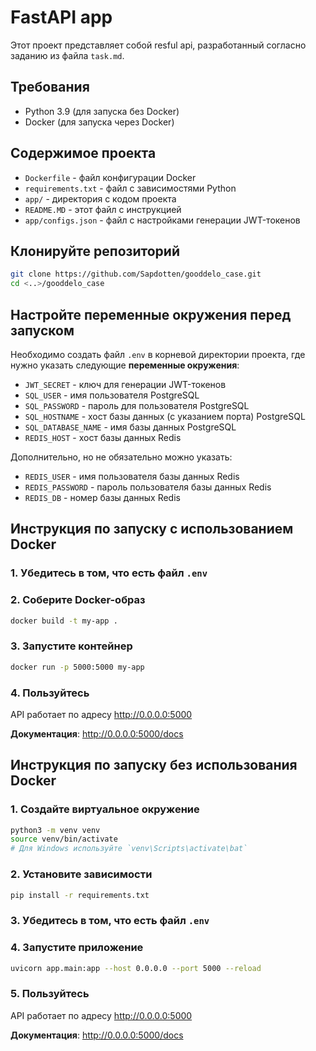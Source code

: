 # FastAPI app
Этот проект представляет собой resful api, разработанный согласно заданию из файла  `task.md`.

## Требования
* Python 3.9 (для запуска без Docker)
* Docker (для запуска через Docker)

## Содержимое проекта
* `Dockerfile` - файл конфигурации Docker
* `requirements.txt` - файл с зависимостями Python
* `app/` - директория с кодом проекта
* `README.MD` - этот файл с инструкцией
* `app/configs.json` - файл с настройками генерации JWT-токенов

## Клонируйте репозиторий

```bash
git clone https://github.com/Sapdotten/gooddelo_case.git
cd <..>/gooddelo_case
```
## Настройте переменные окружения перед запуском

Необходимо создать файл `.env` в корневой директории проекта, где нужно указать следующие **переменные окружения**:

* `JWT_SECRET` - ключ для генерации JWT-токенов
* `SQL_USER` - имя пользователя PostgreSQL
* `SQL_PASSWORD` - пароль для пользователя PostgreSQL
* `SQL_HOSTNAME` - хост базы данных (с указанием порта) PostgreSQL
* `SQL_DATABASE_NAME` - имя базы данных PostgreSQL
* `REDIS_HOST` - хост базы данных Redis

Дополнительно, но не обязательно можно указать:
* `REDIS_USER` - имя пользователя базы данных Redis
* `REDIS_PASSWORD` - пароль пользователя базы данных Redis
* `REDIS_DB` - номер базы данных Redis

## Инструкция по запуску с использованием Docker

### 1. Убедитесь в том, что есть файл `.env`

### 2. Соберите Docker-образ
```bash
docker build -t my-app .
```

### 3. Запустите контейнер
```bash
docker run -p 5000:5000 my-app
```

### 4. Пользуйтесь

API работает по адресу http://0.0.0.0:5000

**Документация**: http://0.0.0.0:5000/docs

## Инструкция по запуску **без** использования Docker

### 1. Создайте виртуальное окружение

```bash
python3 -m venv venv
source venv/bin/activate  
# Для Windows используйте `venv\Scripts\activate\bat`
```

### 2. Установите зависимости

```bash
pip install -r requirements.txt
```

### 3. Убедитесь в том, что есть файл `.env`

### 4. Запустите приложение
```bash
uvicorn app.main:app --host 0.0.0.0 --port 5000 --reload
```


### 5. Пользуйтесь

API работает по адресу http://0.0.0.0:5000

**Документация**: http://0.0.0.0:5000/docs

